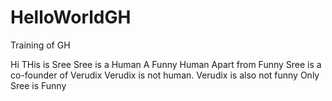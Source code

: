 # HelloWorldGH
Training of GH

Hi THis is Sree
Sree is a Human
A Funny Human
Apart from Funny Sree is a co-founder of Verudix
Verudix is not human. 
Verudix is also not funny
Only Sree is Funny
